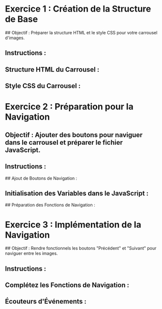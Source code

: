# Exercice 1 : Création de la Structure de Base
## Objectif : Préparer la structure HTML et le style CSS pour votre carrousel d'images.

## Instructions :

<!-- Créez un fichier HTML : Commencez par ouvrir votre éditeur de texte et créez un nouveau fichier HTML. Nommez-le index.html. -->

## Structure HTML du Carrousel :

<!-- À l'intérieur du corps (<body>), créez une div avec la classe slider. -->
<!-- Dans cette div, ajoutez trois balises img. Ces images seront les diapositives de votre carrousel. -->
<!-- Donnez à la première image la classe active img_slide, et aux deux autres uniquement la classe img_slide. Assurez-vous également de mettre les attributs src pour indiquer les sources des images et alt pour la description. -->
<!-- Créez un fichier CSS : Créez un nouveau fichier CSS. Nommez-le style.css. -->

## Style CSS du Carrousel :

<!-- Dans votre fichier CSS, écrivez les règles pour centrer le carrousel sur la page. -->
<!-- Stylisez les images pour qu'elles soient masquées par défaut (display: none). -->
<!-- Ajoutez une règle pour que l'image avec la classe active soit affichée (display: block). -->
<!-- Liez le CSS à votre HTML : Revenez à votre fichier HTML et ajoutez un lien vers votre feuille de style CSS dans l'en-tête (<head>). -->

# Exercice 2 : Préparation pour la Navigation
## Objectif : Ajouter des boutons pour naviguer dans le carrousel et préparer le fichier JavaScript.

## Instructions :

## Ajout de Boutons de Navigation :

<!-- Dans votre fichier HTML, sous la div du carrousel, ajoutez deux boutons. -->
<!-- Donnez l'ID prev au bouton "Précédent" et l'ID next au bouton "Suivant". Assurez-vous aussi de donner à ces boutons une classe pour les styliser plus tard si nécessaire. -->
<!-- Créez un Fichier JavaScript : Créez un nouveau fichier JavaScript. Nommez-le slider.js -->

## Initialisation des Variables dans le JavaScript :

<!-- Dans votre fichier JavaScript, commencez par créer des variables pour sélectionner les boutons et les images du carrousel. -->
<!-- Initialisez une variable count à 0 pour suivre l'image actuellement affichée. -->

## Préparation des Fonctions de Navigation :

<!-- Écrivez les structures des fonctions nextSlide et prevSlide. Ne mettez pas encore de logique à l'intérieur, juste préparez les fonctions pour une utilisation future. -->
<!-- Liez le JavaScript à votre HTML : Revenez à votre fichier HTML et ajoutez un lien vers votre script JavaScript avant la fermeture du corps (</body>). -->

# Exercice 3 : Implémentation de la Navigation
## Objectif : Rendre fonctionnels les boutons "Précédent" et "Suivant" pour naviguer entre les images.

## Instructions :

## Complétez les Fonctions de Navigation :

<!-- Dans votre fichier JavaScript, complétez les fonctions nextSlide et prevSlide. -->
<!-- Ajoutez la logique pour changer l'image affichée en modifiant la classe active de l'image courante en fonction de la valeur de count. -->

## Écouteurs d'Événements :

<!-- Attachez des écouteurs d'événements aux boutons "Précédent" et "Suivant".
Faites en sorte que ces boutons appellent respectivement les fonctions prevSlide et nextSlide lorsqu'ils sont cliqués. -->